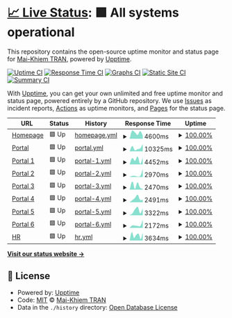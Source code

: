 # [📈 Live Status](https://tmkhiem.github.io/hcmums-web-uptime): <!--live status--> **🟩 All systems operational**

This repository contains the open-source uptime monitor and status page for [Mai-Khiem TRAN](https://tmkhiem.github.io/hcmums-web-uptime), powered by [Upptime](https://github.com/upptime/upptime).

[![Uptime CI](https://github.com/tmkhiem/hcmums-web-uptime/workflows/Uptime%20CI/badge.svg)](https://github.com/tmkhiem/hcmums-web-uptime/actions?query=workflow%3A%22Uptime+CI%22)
[![Response Time CI](https://github.com/tmkhiem/hcmums-web-uptime/workflows/Response%20Time%20CI/badge.svg)](https://github.com/tmkhiem/hcmums-web-uptime/actions?query=workflow%3A%22Response+Time+CI%22)
[![Graphs CI](https://github.com/tmkhiem/hcmums-web-uptime/workflows/Graphs%20CI/badge.svg)](https://github.com/tmkhiem/hcmums-web-uptime/actions?query=workflow%3A%22Graphs+CI%22)
[![Static Site CI](https://github.com/tmkhiem/hcmums-web-uptime/workflows/Static%20Site%20CI/badge.svg)](https://github.com/tmkhiem/hcmums-web-uptime/actions?query=workflow%3A%22Static+Site+CI%22)
[![Summary CI](https://github.com/tmkhiem/hcmums-web-uptime/workflows/Summary%20CI/badge.svg)](https://github.com/tmkhiem/hcmums-web-uptime/actions?query=workflow%3A%22Summary+CI%22)

With [Upptime](https://upptime.js.org), you can get your own unlimited and free uptime monitor and status page, powered entirely by a GitHub repository. We use [Issues](https://github.com/tmkhiem/hcmums-web-uptime/issues) as incident reports, [Actions](https://github.com/tmkhiem/hcmums-web-uptime/actions) as uptime monitors, and [Pages](https://tmkhiem.github.io/hcmums-web-uptime) for the status page.

<!--start: status pages-->
<!-- This summary is generated by Upptime (https://github.com/upptime/upptime) -->
<!-- Do not edit this manually, your changes will be overwritten -->
<!-- prettier-ignore -->
| URL | Status | History | Response Time | Uptime |
| --- | ------ | ------- | ------------- | ------ |
| <img alt="" src="https://favicons.githubusercontent.com/hcmus.edu.vn" height="13"> [Homepage](https://hcmus.edu.vn/) | 🟩 Up | [homepage.yml](https://github.com/tmkhiem/hcmums-web-uptime/commits/HEAD/history/homepage.yml) | <details><summary><img alt="Response time graph" src="./graphs/homepage/response-time-week.png" height="20"> 4600ms</summary><br><a href="https://tmkhiem.github.io/hcmums-web-uptime/history/homepage"><img alt="Response time 4600" src="https://img.shields.io/endpoint?url=https%3A%2F%2Fraw.githubusercontent.com%2Ftmkhiem%2Fhcmums-web-uptime%2FHEAD%2Fapi%2Fhomepage%2Fresponse-time.json"></a><br><a href="https://tmkhiem.github.io/hcmums-web-uptime/history/homepage"><img alt="24-hour response time 2512" src="https://img.shields.io/endpoint?url=https%3A%2F%2Fraw.githubusercontent.com%2Ftmkhiem%2Fhcmums-web-uptime%2FHEAD%2Fapi%2Fhomepage%2Fresponse-time-day.json"></a><br><a href="https://tmkhiem.github.io/hcmums-web-uptime/history/homepage"><img alt="7-day response time 4600" src="https://img.shields.io/endpoint?url=https%3A%2F%2Fraw.githubusercontent.com%2Ftmkhiem%2Fhcmums-web-uptime%2FHEAD%2Fapi%2Fhomepage%2Fresponse-time-week.json"></a><br><a href="https://tmkhiem.github.io/hcmums-web-uptime/history/homepage"><img alt="30-day response time 4600" src="https://img.shields.io/endpoint?url=https%3A%2F%2Fraw.githubusercontent.com%2Ftmkhiem%2Fhcmums-web-uptime%2FHEAD%2Fapi%2Fhomepage%2Fresponse-time-month.json"></a><br><a href="https://tmkhiem.github.io/hcmums-web-uptime/history/homepage"><img alt="1-year response time 4600" src="https://img.shields.io/endpoint?url=https%3A%2F%2Fraw.githubusercontent.com%2Ftmkhiem%2Fhcmums-web-uptime%2FHEAD%2Fapi%2Fhomepage%2Fresponse-time-year.json"></a></details> | <details><summary><a href="https://tmkhiem.github.io/hcmums-web-uptime/history/homepage">100.00%</a></summary><a href="https://tmkhiem.github.io/hcmums-web-uptime/history/homepage"><img alt="All-time uptime 100.00%" src="https://img.shields.io/endpoint?url=https%3A%2F%2Fraw.githubusercontent.com%2Ftmkhiem%2Fhcmums-web-uptime%2FHEAD%2Fapi%2Fhomepage%2Fuptime.json"></a><br><a href="https://tmkhiem.github.io/hcmums-web-uptime/history/homepage"><img alt="24-hour uptime 100.00%" src="https://img.shields.io/endpoint?url=https%3A%2F%2Fraw.githubusercontent.com%2Ftmkhiem%2Fhcmums-web-uptime%2FHEAD%2Fapi%2Fhomepage%2Fuptime-day.json"></a><br><a href="https://tmkhiem.github.io/hcmums-web-uptime/history/homepage"><img alt="7-day uptime 100.00%" src="https://img.shields.io/endpoint?url=https%3A%2F%2Fraw.githubusercontent.com%2Ftmkhiem%2Fhcmums-web-uptime%2FHEAD%2Fapi%2Fhomepage%2Fuptime-week.json"></a><br><a href="https://tmkhiem.github.io/hcmums-web-uptime/history/homepage"><img alt="30-day uptime 100.00%" src="https://img.shields.io/endpoint?url=https%3A%2F%2Fraw.githubusercontent.com%2Ftmkhiem%2Fhcmums-web-uptime%2FHEAD%2Fapi%2Fhomepage%2Fuptime-month.json"></a><br><a href="https://tmkhiem.github.io/hcmums-web-uptime/history/homepage"><img alt="1-year uptime 100.00%" src="https://img.shields.io/endpoint?url=https%3A%2F%2Fraw.githubusercontent.com%2Ftmkhiem%2Fhcmums-web-uptime%2FHEAD%2Fapi%2Fhomepage%2Fuptime-year.json"></a></details>
| <img alt="" src="https://favicons.githubusercontent.com/portal.hcmus.edu.vn" height="13"> [Portal](https://portal.hcmus.edu.vn/) | 🟩 Up | [portal.yml](https://github.com/tmkhiem/hcmums-web-uptime/commits/HEAD/history/portal.yml) | <details><summary><img alt="Response time graph" src="./graphs/portal/response-time-week.png" height="20"> 10325ms</summary><br><a href="https://tmkhiem.github.io/hcmums-web-uptime/history/portal"><img alt="Response time 10325" src="https://img.shields.io/endpoint?url=https%3A%2F%2Fraw.githubusercontent.com%2Ftmkhiem%2Fhcmums-web-uptime%2FHEAD%2Fapi%2Fportal%2Fresponse-time.json"></a><br><a href="https://tmkhiem.github.io/hcmums-web-uptime/history/portal"><img alt="24-hour response time 20421" src="https://img.shields.io/endpoint?url=https%3A%2F%2Fraw.githubusercontent.com%2Ftmkhiem%2Fhcmums-web-uptime%2FHEAD%2Fapi%2Fportal%2Fresponse-time-day.json"></a><br><a href="https://tmkhiem.github.io/hcmums-web-uptime/history/portal"><img alt="7-day response time 10325" src="https://img.shields.io/endpoint?url=https%3A%2F%2Fraw.githubusercontent.com%2Ftmkhiem%2Fhcmums-web-uptime%2FHEAD%2Fapi%2Fportal%2Fresponse-time-week.json"></a><br><a href="https://tmkhiem.github.io/hcmums-web-uptime/history/portal"><img alt="30-day response time 10325" src="https://img.shields.io/endpoint?url=https%3A%2F%2Fraw.githubusercontent.com%2Ftmkhiem%2Fhcmums-web-uptime%2FHEAD%2Fapi%2Fportal%2Fresponse-time-month.json"></a><br><a href="https://tmkhiem.github.io/hcmums-web-uptime/history/portal"><img alt="1-year response time 10325" src="https://img.shields.io/endpoint?url=https%3A%2F%2Fraw.githubusercontent.com%2Ftmkhiem%2Fhcmums-web-uptime%2FHEAD%2Fapi%2Fportal%2Fresponse-time-year.json"></a></details> | <details><summary><a href="https://tmkhiem.github.io/hcmums-web-uptime/history/portal">100.00%</a></summary><a href="https://tmkhiem.github.io/hcmums-web-uptime/history/portal"><img alt="All-time uptime 100.00%" src="https://img.shields.io/endpoint?url=https%3A%2F%2Fraw.githubusercontent.com%2Ftmkhiem%2Fhcmums-web-uptime%2FHEAD%2Fapi%2Fportal%2Fuptime.json"></a><br><a href="https://tmkhiem.github.io/hcmums-web-uptime/history/portal"><img alt="24-hour uptime 100.00%" src="https://img.shields.io/endpoint?url=https%3A%2F%2Fraw.githubusercontent.com%2Ftmkhiem%2Fhcmums-web-uptime%2FHEAD%2Fapi%2Fportal%2Fuptime-day.json"></a><br><a href="https://tmkhiem.github.io/hcmums-web-uptime/history/portal"><img alt="7-day uptime 100.00%" src="https://img.shields.io/endpoint?url=https%3A%2F%2Fraw.githubusercontent.com%2Ftmkhiem%2Fhcmums-web-uptime%2FHEAD%2Fapi%2Fportal%2Fuptime-week.json"></a><br><a href="https://tmkhiem.github.io/hcmums-web-uptime/history/portal"><img alt="30-day uptime 100.00%" src="https://img.shields.io/endpoint?url=https%3A%2F%2Fraw.githubusercontent.com%2Ftmkhiem%2Fhcmums-web-uptime%2FHEAD%2Fapi%2Fportal%2Fuptime-month.json"></a><br><a href="https://tmkhiem.github.io/hcmums-web-uptime/history/portal"><img alt="1-year uptime 100.00%" src="https://img.shields.io/endpoint?url=https%3A%2F%2Fraw.githubusercontent.com%2Ftmkhiem%2Fhcmums-web-uptime%2FHEAD%2Fapi%2Fportal%2Fuptime-year.json"></a></details>
| <img alt="" src="https://favicons.githubusercontent.com/portal1.hcmus.edu.vn" height="13"> [Portal 1](https://portal1.hcmus.edu.vn/) | 🟩 Up | [portal-1.yml](https://github.com/tmkhiem/hcmums-web-uptime/commits/HEAD/history/portal-1.yml) | <details><summary><img alt="Response time graph" src="./graphs/portal-1/response-time-week.png" height="20"> 4452ms</summary><br><a href="https://tmkhiem.github.io/hcmums-web-uptime/history/portal-1"><img alt="Response time 4452" src="https://img.shields.io/endpoint?url=https%3A%2F%2Fraw.githubusercontent.com%2Ftmkhiem%2Fhcmums-web-uptime%2FHEAD%2Fapi%2Fportal-1%2Fresponse-time.json"></a><br><a href="https://tmkhiem.github.io/hcmums-web-uptime/history/portal-1"><img alt="24-hour response time 5759" src="https://img.shields.io/endpoint?url=https%3A%2F%2Fraw.githubusercontent.com%2Ftmkhiem%2Fhcmums-web-uptime%2FHEAD%2Fapi%2Fportal-1%2Fresponse-time-day.json"></a><br><a href="https://tmkhiem.github.io/hcmums-web-uptime/history/portal-1"><img alt="7-day response time 4452" src="https://img.shields.io/endpoint?url=https%3A%2F%2Fraw.githubusercontent.com%2Ftmkhiem%2Fhcmums-web-uptime%2FHEAD%2Fapi%2Fportal-1%2Fresponse-time-week.json"></a><br><a href="https://tmkhiem.github.io/hcmums-web-uptime/history/portal-1"><img alt="30-day response time 4452" src="https://img.shields.io/endpoint?url=https%3A%2F%2Fraw.githubusercontent.com%2Ftmkhiem%2Fhcmums-web-uptime%2FHEAD%2Fapi%2Fportal-1%2Fresponse-time-month.json"></a><br><a href="https://tmkhiem.github.io/hcmums-web-uptime/history/portal-1"><img alt="1-year response time 4452" src="https://img.shields.io/endpoint?url=https%3A%2F%2Fraw.githubusercontent.com%2Ftmkhiem%2Fhcmums-web-uptime%2FHEAD%2Fapi%2Fportal-1%2Fresponse-time-year.json"></a></details> | <details><summary><a href="https://tmkhiem.github.io/hcmums-web-uptime/history/portal-1">100.00%</a></summary><a href="https://tmkhiem.github.io/hcmums-web-uptime/history/portal-1"><img alt="All-time uptime 100.00%" src="https://img.shields.io/endpoint?url=https%3A%2F%2Fraw.githubusercontent.com%2Ftmkhiem%2Fhcmums-web-uptime%2FHEAD%2Fapi%2Fportal-1%2Fuptime.json"></a><br><a href="https://tmkhiem.github.io/hcmums-web-uptime/history/portal-1"><img alt="24-hour uptime 100.00%" src="https://img.shields.io/endpoint?url=https%3A%2F%2Fraw.githubusercontent.com%2Ftmkhiem%2Fhcmums-web-uptime%2FHEAD%2Fapi%2Fportal-1%2Fuptime-day.json"></a><br><a href="https://tmkhiem.github.io/hcmums-web-uptime/history/portal-1"><img alt="7-day uptime 100.00%" src="https://img.shields.io/endpoint?url=https%3A%2F%2Fraw.githubusercontent.com%2Ftmkhiem%2Fhcmums-web-uptime%2FHEAD%2Fapi%2Fportal-1%2Fuptime-week.json"></a><br><a href="https://tmkhiem.github.io/hcmums-web-uptime/history/portal-1"><img alt="30-day uptime 100.00%" src="https://img.shields.io/endpoint?url=https%3A%2F%2Fraw.githubusercontent.com%2Ftmkhiem%2Fhcmums-web-uptime%2FHEAD%2Fapi%2Fportal-1%2Fuptime-month.json"></a><br><a href="https://tmkhiem.github.io/hcmums-web-uptime/history/portal-1"><img alt="1-year uptime 100.00%" src="https://img.shields.io/endpoint?url=https%3A%2F%2Fraw.githubusercontent.com%2Ftmkhiem%2Fhcmums-web-uptime%2FHEAD%2Fapi%2Fportal-1%2Fuptime-year.json"></a></details>
| <img alt="" src="https://favicons.githubusercontent.com/portal2.hcmus.edu.vn" height="13"> [Portal 2](https://portal2.hcmus.edu.vn/) | 🟩 Up | [portal-2.yml](https://github.com/tmkhiem/hcmums-web-uptime/commits/HEAD/history/portal-2.yml) | <details><summary><img alt="Response time graph" src="./graphs/portal-2/response-time-week.png" height="20"> 2970ms</summary><br><a href="https://tmkhiem.github.io/hcmums-web-uptime/history/portal-2"><img alt="Response time 2970" src="https://img.shields.io/endpoint?url=https%3A%2F%2Fraw.githubusercontent.com%2Ftmkhiem%2Fhcmums-web-uptime%2FHEAD%2Fapi%2Fportal-2%2Fresponse-time.json"></a><br><a href="https://tmkhiem.github.io/hcmums-web-uptime/history/portal-2"><img alt="24-hour response time 10459" src="https://img.shields.io/endpoint?url=https%3A%2F%2Fraw.githubusercontent.com%2Ftmkhiem%2Fhcmums-web-uptime%2FHEAD%2Fapi%2Fportal-2%2Fresponse-time-day.json"></a><br><a href="https://tmkhiem.github.io/hcmums-web-uptime/history/portal-2"><img alt="7-day response time 2970" src="https://img.shields.io/endpoint?url=https%3A%2F%2Fraw.githubusercontent.com%2Ftmkhiem%2Fhcmums-web-uptime%2FHEAD%2Fapi%2Fportal-2%2Fresponse-time-week.json"></a><br><a href="https://tmkhiem.github.io/hcmums-web-uptime/history/portal-2"><img alt="30-day response time 2970" src="https://img.shields.io/endpoint?url=https%3A%2F%2Fraw.githubusercontent.com%2Ftmkhiem%2Fhcmums-web-uptime%2FHEAD%2Fapi%2Fportal-2%2Fresponse-time-month.json"></a><br><a href="https://tmkhiem.github.io/hcmums-web-uptime/history/portal-2"><img alt="1-year response time 2970" src="https://img.shields.io/endpoint?url=https%3A%2F%2Fraw.githubusercontent.com%2Ftmkhiem%2Fhcmums-web-uptime%2FHEAD%2Fapi%2Fportal-2%2Fresponse-time-year.json"></a></details> | <details><summary><a href="https://tmkhiem.github.io/hcmums-web-uptime/history/portal-2">100.00%</a></summary><a href="https://tmkhiem.github.io/hcmums-web-uptime/history/portal-2"><img alt="All-time uptime 100.00%" src="https://img.shields.io/endpoint?url=https%3A%2F%2Fraw.githubusercontent.com%2Ftmkhiem%2Fhcmums-web-uptime%2FHEAD%2Fapi%2Fportal-2%2Fuptime.json"></a><br><a href="https://tmkhiem.github.io/hcmums-web-uptime/history/portal-2"><img alt="24-hour uptime 100.00%" src="https://img.shields.io/endpoint?url=https%3A%2F%2Fraw.githubusercontent.com%2Ftmkhiem%2Fhcmums-web-uptime%2FHEAD%2Fapi%2Fportal-2%2Fuptime-day.json"></a><br><a href="https://tmkhiem.github.io/hcmums-web-uptime/history/portal-2"><img alt="7-day uptime 100.00%" src="https://img.shields.io/endpoint?url=https%3A%2F%2Fraw.githubusercontent.com%2Ftmkhiem%2Fhcmums-web-uptime%2FHEAD%2Fapi%2Fportal-2%2Fuptime-week.json"></a><br><a href="https://tmkhiem.github.io/hcmums-web-uptime/history/portal-2"><img alt="30-day uptime 100.00%" src="https://img.shields.io/endpoint?url=https%3A%2F%2Fraw.githubusercontent.com%2Ftmkhiem%2Fhcmums-web-uptime%2FHEAD%2Fapi%2Fportal-2%2Fuptime-month.json"></a><br><a href="https://tmkhiem.github.io/hcmums-web-uptime/history/portal-2"><img alt="1-year uptime 100.00%" src="https://img.shields.io/endpoint?url=https%3A%2F%2Fraw.githubusercontent.com%2Ftmkhiem%2Fhcmums-web-uptime%2FHEAD%2Fapi%2Fportal-2%2Fuptime-year.json"></a></details>
| <img alt="" src="https://favicons.githubusercontent.com/portal3.hcmus.edu.vn" height="13"> [Portal 3](https://portal3.hcmus.edu.vn/) | 🟩 Up | [portal-3.yml](https://github.com/tmkhiem/hcmums-web-uptime/commits/HEAD/history/portal-3.yml) | <details><summary><img alt="Response time graph" src="./graphs/portal-3/response-time-week.png" height="20"> 2470ms</summary><br><a href="https://tmkhiem.github.io/hcmums-web-uptime/history/portal-3"><img alt="Response time 2470" src="https://img.shields.io/endpoint?url=https%3A%2F%2Fraw.githubusercontent.com%2Ftmkhiem%2Fhcmums-web-uptime%2FHEAD%2Fapi%2Fportal-3%2Fresponse-time.json"></a><br><a href="https://tmkhiem.github.io/hcmums-web-uptime/history/portal-3"><img alt="24-hour response time 439" src="https://img.shields.io/endpoint?url=https%3A%2F%2Fraw.githubusercontent.com%2Ftmkhiem%2Fhcmums-web-uptime%2FHEAD%2Fapi%2Fportal-3%2Fresponse-time-day.json"></a><br><a href="https://tmkhiem.github.io/hcmums-web-uptime/history/portal-3"><img alt="7-day response time 2470" src="https://img.shields.io/endpoint?url=https%3A%2F%2Fraw.githubusercontent.com%2Ftmkhiem%2Fhcmums-web-uptime%2FHEAD%2Fapi%2Fportal-3%2Fresponse-time-week.json"></a><br><a href="https://tmkhiem.github.io/hcmums-web-uptime/history/portal-3"><img alt="30-day response time 2470" src="https://img.shields.io/endpoint?url=https%3A%2F%2Fraw.githubusercontent.com%2Ftmkhiem%2Fhcmums-web-uptime%2FHEAD%2Fapi%2Fportal-3%2Fresponse-time-month.json"></a><br><a href="https://tmkhiem.github.io/hcmums-web-uptime/history/portal-3"><img alt="1-year response time 2470" src="https://img.shields.io/endpoint?url=https%3A%2F%2Fraw.githubusercontent.com%2Ftmkhiem%2Fhcmums-web-uptime%2FHEAD%2Fapi%2Fportal-3%2Fresponse-time-year.json"></a></details> | <details><summary><a href="https://tmkhiem.github.io/hcmums-web-uptime/history/portal-3">100.00%</a></summary><a href="https://tmkhiem.github.io/hcmums-web-uptime/history/portal-3"><img alt="All-time uptime 100.00%" src="https://img.shields.io/endpoint?url=https%3A%2F%2Fraw.githubusercontent.com%2Ftmkhiem%2Fhcmums-web-uptime%2FHEAD%2Fapi%2Fportal-3%2Fuptime.json"></a><br><a href="https://tmkhiem.github.io/hcmums-web-uptime/history/portal-3"><img alt="24-hour uptime 100.00%" src="https://img.shields.io/endpoint?url=https%3A%2F%2Fraw.githubusercontent.com%2Ftmkhiem%2Fhcmums-web-uptime%2FHEAD%2Fapi%2Fportal-3%2Fuptime-day.json"></a><br><a href="https://tmkhiem.github.io/hcmums-web-uptime/history/portal-3"><img alt="7-day uptime 100.00%" src="https://img.shields.io/endpoint?url=https%3A%2F%2Fraw.githubusercontent.com%2Ftmkhiem%2Fhcmums-web-uptime%2FHEAD%2Fapi%2Fportal-3%2Fuptime-week.json"></a><br><a href="https://tmkhiem.github.io/hcmums-web-uptime/history/portal-3"><img alt="30-day uptime 100.00%" src="https://img.shields.io/endpoint?url=https%3A%2F%2Fraw.githubusercontent.com%2Ftmkhiem%2Fhcmums-web-uptime%2FHEAD%2Fapi%2Fportal-3%2Fuptime-month.json"></a><br><a href="https://tmkhiem.github.io/hcmums-web-uptime/history/portal-3"><img alt="1-year uptime 100.00%" src="https://img.shields.io/endpoint?url=https%3A%2F%2Fraw.githubusercontent.com%2Ftmkhiem%2Fhcmums-web-uptime%2FHEAD%2Fapi%2Fportal-3%2Fuptime-year.json"></a></details>
| <img alt="" src="https://favicons.githubusercontent.com/portal4.hcmus.edu.vn" height="13"> [Portal 4](https://portal4.hcmus.edu.vn/) | 🟩 Up | [portal-4.yml](https://github.com/tmkhiem/hcmums-web-uptime/commits/HEAD/history/portal-4.yml) | <details><summary><img alt="Response time graph" src="./graphs/portal-4/response-time-week.png" height="20"> 2491ms</summary><br><a href="https://tmkhiem.github.io/hcmums-web-uptime/history/portal-4"><img alt="Response time 2491" src="https://img.shields.io/endpoint?url=https%3A%2F%2Fraw.githubusercontent.com%2Ftmkhiem%2Fhcmums-web-uptime%2FHEAD%2Fapi%2Fportal-4%2Fresponse-time.json"></a><br><a href="https://tmkhiem.github.io/hcmums-web-uptime/history/portal-4"><img alt="24-hour response time 1582" src="https://img.shields.io/endpoint?url=https%3A%2F%2Fraw.githubusercontent.com%2Ftmkhiem%2Fhcmums-web-uptime%2FHEAD%2Fapi%2Fportal-4%2Fresponse-time-day.json"></a><br><a href="https://tmkhiem.github.io/hcmums-web-uptime/history/portal-4"><img alt="7-day response time 2491" src="https://img.shields.io/endpoint?url=https%3A%2F%2Fraw.githubusercontent.com%2Ftmkhiem%2Fhcmums-web-uptime%2FHEAD%2Fapi%2Fportal-4%2Fresponse-time-week.json"></a><br><a href="https://tmkhiem.github.io/hcmums-web-uptime/history/portal-4"><img alt="30-day response time 2491" src="https://img.shields.io/endpoint?url=https%3A%2F%2Fraw.githubusercontent.com%2Ftmkhiem%2Fhcmums-web-uptime%2FHEAD%2Fapi%2Fportal-4%2Fresponse-time-month.json"></a><br><a href="https://tmkhiem.github.io/hcmums-web-uptime/history/portal-4"><img alt="1-year response time 2491" src="https://img.shields.io/endpoint?url=https%3A%2F%2Fraw.githubusercontent.com%2Ftmkhiem%2Fhcmums-web-uptime%2FHEAD%2Fapi%2Fportal-4%2Fresponse-time-year.json"></a></details> | <details><summary><a href="https://tmkhiem.github.io/hcmums-web-uptime/history/portal-4">100.00%</a></summary><a href="https://tmkhiem.github.io/hcmums-web-uptime/history/portal-4"><img alt="All-time uptime 100.00%" src="https://img.shields.io/endpoint?url=https%3A%2F%2Fraw.githubusercontent.com%2Ftmkhiem%2Fhcmums-web-uptime%2FHEAD%2Fapi%2Fportal-4%2Fuptime.json"></a><br><a href="https://tmkhiem.github.io/hcmums-web-uptime/history/portal-4"><img alt="24-hour uptime 100.00%" src="https://img.shields.io/endpoint?url=https%3A%2F%2Fraw.githubusercontent.com%2Ftmkhiem%2Fhcmums-web-uptime%2FHEAD%2Fapi%2Fportal-4%2Fuptime-day.json"></a><br><a href="https://tmkhiem.github.io/hcmums-web-uptime/history/portal-4"><img alt="7-day uptime 100.00%" src="https://img.shields.io/endpoint?url=https%3A%2F%2Fraw.githubusercontent.com%2Ftmkhiem%2Fhcmums-web-uptime%2FHEAD%2Fapi%2Fportal-4%2Fuptime-week.json"></a><br><a href="https://tmkhiem.github.io/hcmums-web-uptime/history/portal-4"><img alt="30-day uptime 100.00%" src="https://img.shields.io/endpoint?url=https%3A%2F%2Fraw.githubusercontent.com%2Ftmkhiem%2Fhcmums-web-uptime%2FHEAD%2Fapi%2Fportal-4%2Fuptime-month.json"></a><br><a href="https://tmkhiem.github.io/hcmums-web-uptime/history/portal-4"><img alt="1-year uptime 100.00%" src="https://img.shields.io/endpoint?url=https%3A%2F%2Fraw.githubusercontent.com%2Ftmkhiem%2Fhcmums-web-uptime%2FHEAD%2Fapi%2Fportal-4%2Fuptime-year.json"></a></details>
| <img alt="" src="https://favicons.githubusercontent.com/portal5.hcmus.edu.vn" height="13"> [Portal 5](https://portal5.hcmus.edu.vn/) | 🟩 Up | [portal-5.yml](https://github.com/tmkhiem/hcmums-web-uptime/commits/HEAD/history/portal-5.yml) | <details><summary><img alt="Response time graph" src="./graphs/portal-5/response-time-week.png" height="20"> 3322ms</summary><br><a href="https://tmkhiem.github.io/hcmums-web-uptime/history/portal-5"><img alt="Response time 3322" src="https://img.shields.io/endpoint?url=https%3A%2F%2Fraw.githubusercontent.com%2Ftmkhiem%2Fhcmums-web-uptime%2FHEAD%2Fapi%2Fportal-5%2Fresponse-time.json"></a><br><a href="https://tmkhiem.github.io/hcmums-web-uptime/history/portal-5"><img alt="24-hour response time 4518" src="https://img.shields.io/endpoint?url=https%3A%2F%2Fraw.githubusercontent.com%2Ftmkhiem%2Fhcmums-web-uptime%2FHEAD%2Fapi%2Fportal-5%2Fresponse-time-day.json"></a><br><a href="https://tmkhiem.github.io/hcmums-web-uptime/history/portal-5"><img alt="7-day response time 3322" src="https://img.shields.io/endpoint?url=https%3A%2F%2Fraw.githubusercontent.com%2Ftmkhiem%2Fhcmums-web-uptime%2FHEAD%2Fapi%2Fportal-5%2Fresponse-time-week.json"></a><br><a href="https://tmkhiem.github.io/hcmums-web-uptime/history/portal-5"><img alt="30-day response time 3322" src="https://img.shields.io/endpoint?url=https%3A%2F%2Fraw.githubusercontent.com%2Ftmkhiem%2Fhcmums-web-uptime%2FHEAD%2Fapi%2Fportal-5%2Fresponse-time-month.json"></a><br><a href="https://tmkhiem.github.io/hcmums-web-uptime/history/portal-5"><img alt="1-year response time 3322" src="https://img.shields.io/endpoint?url=https%3A%2F%2Fraw.githubusercontent.com%2Ftmkhiem%2Fhcmums-web-uptime%2FHEAD%2Fapi%2Fportal-5%2Fresponse-time-year.json"></a></details> | <details><summary><a href="https://tmkhiem.github.io/hcmums-web-uptime/history/portal-5">100.00%</a></summary><a href="https://tmkhiem.github.io/hcmums-web-uptime/history/portal-5"><img alt="All-time uptime 100.00%" src="https://img.shields.io/endpoint?url=https%3A%2F%2Fraw.githubusercontent.com%2Ftmkhiem%2Fhcmums-web-uptime%2FHEAD%2Fapi%2Fportal-5%2Fuptime.json"></a><br><a href="https://tmkhiem.github.io/hcmums-web-uptime/history/portal-5"><img alt="24-hour uptime 100.00%" src="https://img.shields.io/endpoint?url=https%3A%2F%2Fraw.githubusercontent.com%2Ftmkhiem%2Fhcmums-web-uptime%2FHEAD%2Fapi%2Fportal-5%2Fuptime-day.json"></a><br><a href="https://tmkhiem.github.io/hcmums-web-uptime/history/portal-5"><img alt="7-day uptime 100.00%" src="https://img.shields.io/endpoint?url=https%3A%2F%2Fraw.githubusercontent.com%2Ftmkhiem%2Fhcmums-web-uptime%2FHEAD%2Fapi%2Fportal-5%2Fuptime-week.json"></a><br><a href="https://tmkhiem.github.io/hcmums-web-uptime/history/portal-5"><img alt="30-day uptime 100.00%" src="https://img.shields.io/endpoint?url=https%3A%2F%2Fraw.githubusercontent.com%2Ftmkhiem%2Fhcmums-web-uptime%2FHEAD%2Fapi%2Fportal-5%2Fuptime-month.json"></a><br><a href="https://tmkhiem.github.io/hcmums-web-uptime/history/portal-5"><img alt="1-year uptime 100.00%" src="https://img.shields.io/endpoint?url=https%3A%2F%2Fraw.githubusercontent.com%2Ftmkhiem%2Fhcmums-web-uptime%2FHEAD%2Fapi%2Fportal-5%2Fuptime-year.json"></a></details>
| <img alt="" src="https://favicons.githubusercontent.com/portal6.hcmus.edu.vn" height="13"> [Portal 6](https://portal6.hcmus.edu.vn/) | 🟩 Up | [portal-6.yml](https://github.com/tmkhiem/hcmums-web-uptime/commits/HEAD/history/portal-6.yml) | <details><summary><img alt="Response time graph" src="./graphs/portal-6/response-time-week.png" height="20"> 2172ms</summary><br><a href="https://tmkhiem.github.io/hcmums-web-uptime/history/portal-6"><img alt="Response time 2172" src="https://img.shields.io/endpoint?url=https%3A%2F%2Fraw.githubusercontent.com%2Ftmkhiem%2Fhcmums-web-uptime%2FHEAD%2Fapi%2Fportal-6%2Fresponse-time.json"></a><br><a href="https://tmkhiem.github.io/hcmums-web-uptime/history/portal-6"><img alt="24-hour response time 5343" src="https://img.shields.io/endpoint?url=https%3A%2F%2Fraw.githubusercontent.com%2Ftmkhiem%2Fhcmums-web-uptime%2FHEAD%2Fapi%2Fportal-6%2Fresponse-time-day.json"></a><br><a href="https://tmkhiem.github.io/hcmums-web-uptime/history/portal-6"><img alt="7-day response time 2172" src="https://img.shields.io/endpoint?url=https%3A%2F%2Fraw.githubusercontent.com%2Ftmkhiem%2Fhcmums-web-uptime%2FHEAD%2Fapi%2Fportal-6%2Fresponse-time-week.json"></a><br><a href="https://tmkhiem.github.io/hcmums-web-uptime/history/portal-6"><img alt="30-day response time 2172" src="https://img.shields.io/endpoint?url=https%3A%2F%2Fraw.githubusercontent.com%2Ftmkhiem%2Fhcmums-web-uptime%2FHEAD%2Fapi%2Fportal-6%2Fresponse-time-month.json"></a><br><a href="https://tmkhiem.github.io/hcmums-web-uptime/history/portal-6"><img alt="1-year response time 2172" src="https://img.shields.io/endpoint?url=https%3A%2F%2Fraw.githubusercontent.com%2Ftmkhiem%2Fhcmums-web-uptime%2FHEAD%2Fapi%2Fportal-6%2Fresponse-time-year.json"></a></details> | <details><summary><a href="https://tmkhiem.github.io/hcmums-web-uptime/history/portal-6">100.00%</a></summary><a href="https://tmkhiem.github.io/hcmums-web-uptime/history/portal-6"><img alt="All-time uptime 100.00%" src="https://img.shields.io/endpoint?url=https%3A%2F%2Fraw.githubusercontent.com%2Ftmkhiem%2Fhcmums-web-uptime%2FHEAD%2Fapi%2Fportal-6%2Fuptime.json"></a><br><a href="https://tmkhiem.github.io/hcmums-web-uptime/history/portal-6"><img alt="24-hour uptime 100.00%" src="https://img.shields.io/endpoint?url=https%3A%2F%2Fraw.githubusercontent.com%2Ftmkhiem%2Fhcmums-web-uptime%2FHEAD%2Fapi%2Fportal-6%2Fuptime-day.json"></a><br><a href="https://tmkhiem.github.io/hcmums-web-uptime/history/portal-6"><img alt="7-day uptime 100.00%" src="https://img.shields.io/endpoint?url=https%3A%2F%2Fraw.githubusercontent.com%2Ftmkhiem%2Fhcmums-web-uptime%2FHEAD%2Fapi%2Fportal-6%2Fuptime-week.json"></a><br><a href="https://tmkhiem.github.io/hcmums-web-uptime/history/portal-6"><img alt="30-day uptime 100.00%" src="https://img.shields.io/endpoint?url=https%3A%2F%2Fraw.githubusercontent.com%2Ftmkhiem%2Fhcmums-web-uptime%2FHEAD%2Fapi%2Fportal-6%2Fuptime-month.json"></a><br><a href="https://tmkhiem.github.io/hcmums-web-uptime/history/portal-6"><img alt="1-year uptime 100.00%" src="https://img.shields.io/endpoint?url=https%3A%2F%2Fraw.githubusercontent.com%2Ftmkhiem%2Fhcmums-web-uptime%2FHEAD%2Fapi%2Fportal-6%2Fuptime-year.json"></a></details>
| <img alt="" src="https://favicons.githubusercontent.com/hr.hcmus.edu.vn" height="13"> [HR](https://hr.hcmus.edu.vn/) | 🟩 Up | [hr.yml](https://github.com/tmkhiem/hcmums-web-uptime/commits/HEAD/history/hr.yml) | <details><summary><img alt="Response time graph" src="./graphs/hr/response-time-week.png" height="20"> 3634ms</summary><br><a href="https://tmkhiem.github.io/hcmums-web-uptime/history/hr"><img alt="Response time 3634" src="https://img.shields.io/endpoint?url=https%3A%2F%2Fraw.githubusercontent.com%2Ftmkhiem%2Fhcmums-web-uptime%2FHEAD%2Fapi%2Fhr%2Fresponse-time.json"></a><br><a href="https://tmkhiem.github.io/hcmums-web-uptime/history/hr"><img alt="24-hour response time 5178" src="https://img.shields.io/endpoint?url=https%3A%2F%2Fraw.githubusercontent.com%2Ftmkhiem%2Fhcmums-web-uptime%2FHEAD%2Fapi%2Fhr%2Fresponse-time-day.json"></a><br><a href="https://tmkhiem.github.io/hcmums-web-uptime/history/hr"><img alt="7-day response time 3634" src="https://img.shields.io/endpoint?url=https%3A%2F%2Fraw.githubusercontent.com%2Ftmkhiem%2Fhcmums-web-uptime%2FHEAD%2Fapi%2Fhr%2Fresponse-time-week.json"></a><br><a href="https://tmkhiem.github.io/hcmums-web-uptime/history/hr"><img alt="30-day response time 3634" src="https://img.shields.io/endpoint?url=https%3A%2F%2Fraw.githubusercontent.com%2Ftmkhiem%2Fhcmums-web-uptime%2FHEAD%2Fapi%2Fhr%2Fresponse-time-month.json"></a><br><a href="https://tmkhiem.github.io/hcmums-web-uptime/history/hr"><img alt="1-year response time 3634" src="https://img.shields.io/endpoint?url=https%3A%2F%2Fraw.githubusercontent.com%2Ftmkhiem%2Fhcmums-web-uptime%2FHEAD%2Fapi%2Fhr%2Fresponse-time-year.json"></a></details> | <details><summary><a href="https://tmkhiem.github.io/hcmums-web-uptime/history/hr">100.00%</a></summary><a href="https://tmkhiem.github.io/hcmums-web-uptime/history/hr"><img alt="All-time uptime 100.00%" src="https://img.shields.io/endpoint?url=https%3A%2F%2Fraw.githubusercontent.com%2Ftmkhiem%2Fhcmums-web-uptime%2FHEAD%2Fapi%2Fhr%2Fuptime.json"></a><br><a href="https://tmkhiem.github.io/hcmums-web-uptime/history/hr"><img alt="24-hour uptime 100.00%" src="https://img.shields.io/endpoint?url=https%3A%2F%2Fraw.githubusercontent.com%2Ftmkhiem%2Fhcmums-web-uptime%2FHEAD%2Fapi%2Fhr%2Fuptime-day.json"></a><br><a href="https://tmkhiem.github.io/hcmums-web-uptime/history/hr"><img alt="7-day uptime 100.00%" src="https://img.shields.io/endpoint?url=https%3A%2F%2Fraw.githubusercontent.com%2Ftmkhiem%2Fhcmums-web-uptime%2FHEAD%2Fapi%2Fhr%2Fuptime-week.json"></a><br><a href="https://tmkhiem.github.io/hcmums-web-uptime/history/hr"><img alt="30-day uptime 100.00%" src="https://img.shields.io/endpoint?url=https%3A%2F%2Fraw.githubusercontent.com%2Ftmkhiem%2Fhcmums-web-uptime%2FHEAD%2Fapi%2Fhr%2Fuptime-month.json"></a><br><a href="https://tmkhiem.github.io/hcmums-web-uptime/history/hr"><img alt="1-year uptime 100.00%" src="https://img.shields.io/endpoint?url=https%3A%2F%2Fraw.githubusercontent.com%2Ftmkhiem%2Fhcmums-web-uptime%2FHEAD%2Fapi%2Fhr%2Fuptime-year.json"></a></details>

<!--end: status pages-->

[**Visit our status website →**](https://tmkhiem.github.io/hcmums-web-uptime)

## 📄 License

- Powered by: [Upptime](https://github.com/upptime/upptime)
- Code: [MIT](./LICENSE) © [Mai-Khiem TRAN](https://tmkhiem.github.io/hcmums-web-uptime)
- Data in the `./history` directory: [Open Database License](https://opendatacommons.org/licenses/odbl/1-0/)
